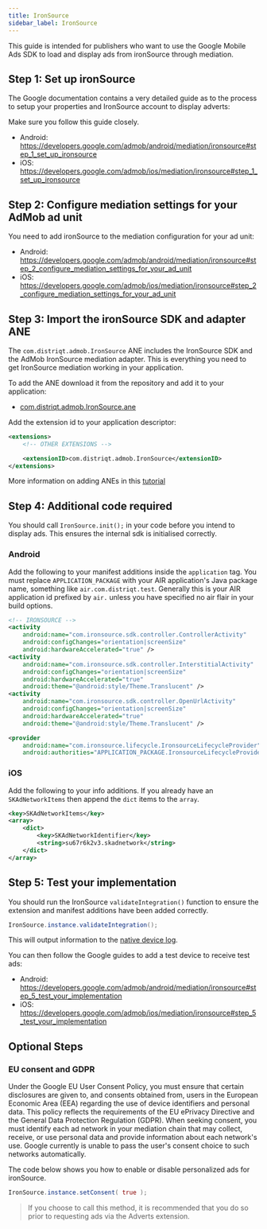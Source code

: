 ```yaml
---
title: IronSource
sidebar_label: IronSource
---
```



This guide is intended for publishers who want to use the Google Mobile Ads SDK to load and display ads from ironSource through mediation.


## Step 1: Set up ironSource

The Google documentation contains a very detailed guide as to the process to setup your properties and IronSource account to display adverts:

Make sure you follow this guide closely.

- Android: https://developers.google.com/admob/android/mediation/ironsource#step_1_set_up_ironsource
- iOS: https://developers.google.com/admob/ios/mediation/ironsource#step_1_set_up_ironsource



## Step 2: Configure mediation settings for your AdMob ad unit

You need to add ironSource to the mediation configuration for your ad unit:

- Android: https://developers.google.com/admob/android/mediation/ironsource#step_2_configure_mediation_settings_for_your_ad_unit
- iOS: https://developers.google.com/admob/ios/mediation/ironsource#step_2_configure_mediation_settings_for_your_ad_unit



## Step 3: Import the ironSource SDK and adapter ANE


The `com.distriqt.admob.IronSource` ANE includes the IronSource SDK and the AdMob IronSource mediation adapter. This is everything you need to get IronSource mediation working in your application.

To add the ANE download it from the repository and add it to your application:

- [com.distriqt.admob.IronSource.ane](https://github.com/distriqt/ANE-Adverts-Mediation/raw/master/lib/ironsource/com.distriqt.admob.IronSource.ane)

Add the extension id to your application descriptor:

```xml
<extensions>
    <!-- OTHER EXTENSIONS -->

    <extensionID>com.distriqt.admob.IronSource</extensionID>
</extensions>
```

More information on adding ANEs in this [tutorial](/docs/tutorials/getting-started)


## Step 4: Additional code required

You should call `IronSource.init();` in your code before you intend to display ads. This ensures the internal sdk is initialised correctly.
 

### Android

Add the following to your manifest additions inside the `application` tag. You must replace `APPLICATION_PACKAGE` with your AIR application's Java package name, something like `air.com.distriqt.test`. Generally this is your AIR application id prefixed by `air.` unless you have specified no air flair in your build options.

```xml
<!-- IRONSOURCE -->
<activity
    android:name="com.ironsource.sdk.controller.ControllerActivity"
    android:configChanges="orientation|screenSize"
    android:hardwareAccelerated="true" />
<activity
    android:name="com.ironsource.sdk.controller.InterstitialActivity"
    android:configChanges="orientation|screenSize"
    android:hardwareAccelerated="true"
    android:theme="@android:style/Theme.Translucent" />
<activity
    android:name="com.ironsource.sdk.controller.OpenUrlActivity"
    android:configChanges="orientation|screenSize"
    android:hardwareAccelerated="true"
    android:theme="@android:style/Theme.Translucent" />

<provider
    android:name="com.ironsource.lifecycle.IronsourceLifecycleProvider"
    android:authorities="APPLICATION_PACKAGE.IronsourceLifecycleProvider" />
```


### iOS

Add the following to your info additions. If you already have an `SKAdNetworkItems` then append the `dict` items to the `array`.

```xml
<key>SKAdNetworkItems</key>
<array>
    <dict>
        <key>SKAdNetworkIdentifier</key>
        <string>su67r6k2v3.skadnetwork</string>
    </dict>
</array>
```



## Step 5: Test your implementation

You should run the IronSource `validateIntegration()` function to ensure the extension and manifest additions have been added correctly.


```actionscript
IronSource.instance.validateIntegration();
```

This will output information to the [native device log](/docs/tutorials/device-logs).



You can then follow the Google guides to add a test device to receive test ads:

- Android: https://developers.google.com/admob/android/mediation/ironsource#step_5_test_your_implementation
- iOS: https://developers.google.com/admob/ios/mediation/ironsource#step_5_test_your_implementation




## Optional Steps

### EU consent and GDPR

Under the Google EU User Consent Policy, you must ensure that certain disclosures are given to, and consents obtained from, users in the European Economic Area (EEA) regarding the use of device identifiers and personal data. This policy reflects the requirements of the EU ePrivacy Directive and the General Data Protection Regulation (GDPR). When seeking consent, you must identify each ad network in your mediation chain that may collect, receive, or use personal data and provide information about each network's use. Google currently is unable to pass the user's consent choice to such networks automatically.

The code below shows you how to enable or disable personalized ads for ironSource.


```actionscript
IronSource.instance.setConsent( true ); 
```

>
> If you choose to call this method, it is recommended that you do so prior to requesting ads via the Adverts extension.
>
